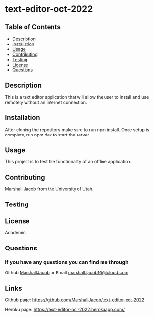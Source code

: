 # text-editor-oct-2022

## Table of Contents
- [Description](#description)
- [Installation](#installation)
- [Usage](#usage)
- [Contributing](#contributing)
- [Testing](#testing)
- [License](#license)
- [Questions](#userName)

## Description
This is a text editor application that will allow the user to install and use remotely without an internet connection.

## Installation
After cloning the repository make sure to run npm install. Once setup is complete, run npm dev to start the server.

## Usage
This project is to test the functionality of an offline application. 

## Contributing
Marshall Jacob from the University of Utah.

## Testing


## License
Academic

## Questions

### If you have any questions you can find me through

Github [MarshallJacob](https://github.com/MarshallJacob)
or
Email marshall.jacob16@icloud.com

## Links

Github page: https://github.com/MarshallJacob/text-editor-oct-2022

Heroku page: https://text-editor-oct-2022.herokuapp.com/